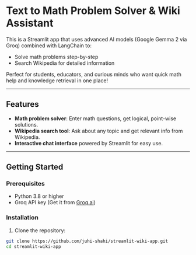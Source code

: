 # Text to Math Problem Solver & Wiki Assistant

This is a Streamlit app that uses advanced AI models (Google Gemma 2 via Groq) combined with LangChain to:

- Solve math problems step-by-step  
- Search Wikipedia for detailed information  

Perfect for students, educators, and curious minds who want quick math help and knowledge retrieval in one place!

---

## Features

- **Math problem solver**: Enter math questions, get logical, point-wise solutions.  
- **Wikipedia search tool**: Ask about any topic and get relevant info from Wikipedia.  
- **Interactive chat interface** powered by Streamlit for easy use.  

---

## Getting Started

### Prerequisites

- Python 3.8 or higher  
- Groq API key (Get it from [Groq.ai](https://groq.com))

### Installation

1. Clone the repository:

```bash
git clone https://github.com/juhi-shahi/streamlit-wiki-app.git
cd streamlit-wiki-app
